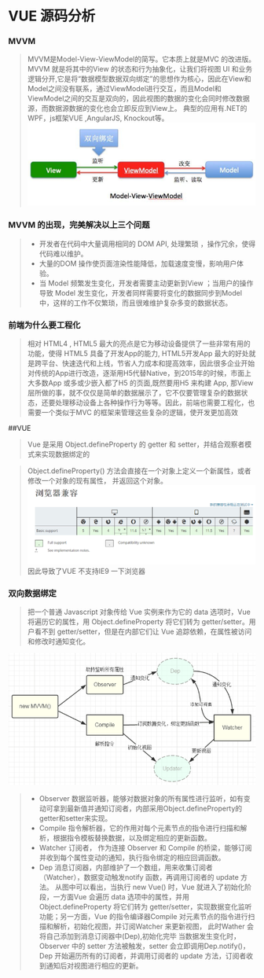 # VUE 源码分析

### MVVM

> MVVM是Model-View-ViewModel的简写。它本质上就是MVC 的改进版。MVVM 就是将其中的View 的状态和行为抽象化，让我们将视图 UI 和业务逻辑分开,它是将“数据模型数据双向绑定”的思想作为核心，因此在View和Model之间没有联系，通过ViewModel进行交互，而且Model和ViewModel之间的交互是双向的，因此视图的数据的变化会同时修改数据源，而数据源数据的变化也会立即反应到View上。
> 典型的应用有.NET的WPF，js框架VUE ,AngularJS,  Knockout等。
![mvvm](img/timg.jpg)

### MVVM 的出现，完美解决以上三个问题
>* 开发者在代码中大量调用相同的 DOM API, 处理繁琐 ，操作冗余，使得代码难以维护。
>* 大量的DOM 操作使页面渲染性能降低，加载速度变慢，影响用户体验。
>* 当 Model 频繁发生变化，开发者需要主动更新到View ；当用户的操作导致 Model 发生变化，开发者同样需要将变化的数据同步到Model 中，这样的工作不仅繁琐，而且很难维护复杂多变的数据状态。

### 前端为什么要工程化
> 相对 HTML4 , HTML5 最大的亮点是它为移动设备提供了一些非常有用的功能，使得 HTML5 具备了开发App的能力, HTML5开发App 最大的好处就是跨平台、快速迭代和上线，节省人力成本和提高效率，因此很多企业开始对传统的App进行改造，逐渐用H5代替Native，到2015年的时候，市面上大多数App 或多或少嵌入都了H5 的页面,既然要用H5 来构建 App, 那View 层所做的事，就不仅仅是简单的数据展示了，它不仅要管理复杂的数据状态，还要处理移动设备上各种操作行为等等。因此，前端也需要工程化，也需要一个类似于MVC 的框架来管理这些复杂的逻辑，使开发更加高效

##VUE
> Vue 是采用 Object.defineProperty 的 getter 和 setter，并结合观察者模式来实现数据绑定的

> Object.defineProperty() 方法会直接在一个对象上定义一个新属性，或者修改一个对象的现有属性， 并返回这个对象。
![brower](img/brower.png)
> 因此导致了VUE 不支持IE9 一下浏览器
### 双向数据绑定
>把一个普通 Javascript 对象传给 Vue 实例来作为它的 data 选项时，Vue 将遍历它的属性，用 Object.defineProperty 将它们转为 getter/setter。用户看不到 getter/setter，但是在内部它们让 Vue 追踪依赖，在属性被访问和修改时通知变化。

![流程图](img/img1.png)

>* Observer 数据监听器，能够对数据对象的所有属性进行监听，如有变动可拿到最新值并通知订阅者，内部采用Object.defineProperty的getter和setter来实现。
>* Compile 指令解析器，它的作用对每个元素节点的指令进行扫描和解析，根据指令模板替换数据，以及绑定相应的更新函数。
>* Watcher 订阅者， 作为连接 Observer 和 Compile 的桥梁，能够订阅并收到每个属性变动的通知，执行指令绑定的相应回调函数。
>* Dep 消息订阅器，内部维护了一个数组，用来收集订阅者（Watcher），数据变动触发notify 函数，再调用订阅者的 update 方法。
> 从图中可以看出，当执行 new Vue() 时，Vue 就进入了初始化阶段，一方面Vue 会遍历 data 选项中的属性，并用 Object.defineProperty 将它们转为 getter/setter，实现数据变化监听功能；另一方面，Vue 的指令编译器Compile 对元素节点的指令进行扫描和解析，初始化视图，并订阅Watcher 来更新视图， 此时Wather 会将自己添加到消息订阅器中(Dep),初始化完毕
> 当数据发生变化时，Observer 中的 setter 方法被触发，setter 会立即调用Dep.notify()，Dep 开始遍历所有的订阅者，并调用订阅者的 update 方法，订阅者收到通知后对视图进行相应的更新。
